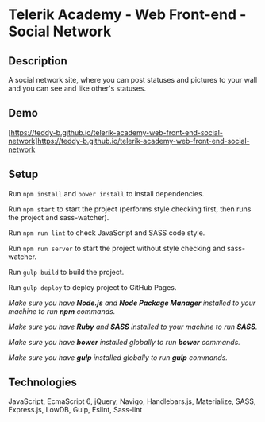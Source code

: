 # Telerik Academy - Web Front-end - Social Network

## Description

A social network site, where you can post statuses and pictures to your wall and you can see and like other's statuses.

## Demo

[https://teddy-b.github.io/telerik-academy-web-front-end-social-network]https://teddy-b.github.io/telerik-academy-web-front-end-social-network

## Setup

Run `npm install` and `bower install` to install dependencies.

Run `npm start` to start the project (performs style checking first, then runs the project and sass-watcher).

Run `npm run lint` to check JavaScript and SASS code style.

Run `npm run server` to start the project without style checking and sass-watcher.

Run `gulp build` to build the project.

Run `gulp deploy` to deploy project to GitHub Pages.

*Make sure you have **Node.js** and **Node Package Manager** installed to your machine to run **npm** commands.*

*Make sure you have **Ruby** and **SASS** installed to your machine to run **SASS**.*

*Make sure you have **bower** installed globally to run **bower** commands.*

*Make sure you have **gulp** installed globally to run **gulp** commands.*

## Technologies

JavaScript, EcmaScript 6, jQuery, Navigo, Handlebars.js,  Materialize, SASS, Express.js, LowDB, Gulp, Eslint, Sass-lint
